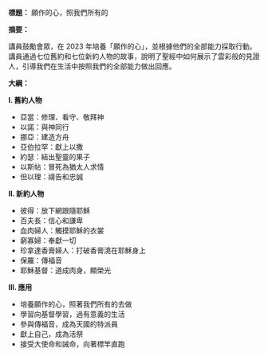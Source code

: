 **標題：** 願作的心，照我們所有的

**摘要：**

講員鼓勵會眾，在 2023 年培養「願作的心」，並根據他們的全部能力採取行動。講員通過七位舊約和七位新約人物的故事，說明了聖經中如何展示了雲彩般的見證人，引導我們在生活中按照我們的全部能力做出回應。

**大綱：**

**I. 舊約人物**

* 亞當：修理、看守、敬拜神
* 以諾：與神同行
* 挪亞：建造方舟
* 亞伯拉罕：獻上以撒
* 約瑟：結出聖靈的果子
* 以斯帖：冒死為猶太人求情
* 但以理：禱告和忠誠

**II. 新約人物**

* 彼得：放下網跟隨耶穌
* 百夫長：信心和謙卑
* 血肉婦人：觸摸耶穌的衣裳
* 窮寡婦：奉獻一切
* 珍拿達香膏婦人：打破香膏澆在耶穌身上
* 保羅：傳福音
* 耶穌基督：道成肉身，顯榮光

**III. 應用**

* 培養願作的心，照著我們所有的去做
* 學習向基督學習，過有意義的生活
* 參與傳福音，成為天國的特派員
* 獻上自己，成為活祭
* 接受大使命和誡命，向著標竿直跑